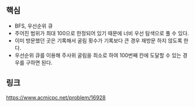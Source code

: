 ## 핵심

- BFS, 우선순위 큐
- 주어진 범위가 최대 100으로 한정되어 있기 때문에 너비 우선 탐색으로 풀 수 있다.
- 이미 방문했던 곳은 기록해서 굴림 횟수가 기록보다 큰 경우 재방문 하지 않도록 한다.
- 우선순위 큐를 이용해 주사위 굴림을 최소로 하여 100번째 칸에 도달할 수 있는 경우를 구하면 된다.

## 링크

https://www.acmicpc.net/problem/16928
